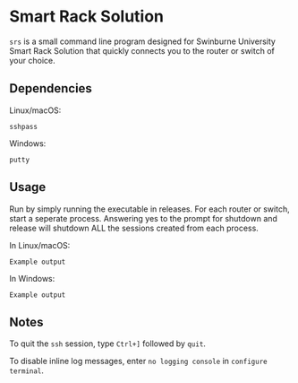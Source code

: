 # Smart Rack Solution

`srs` is a small command line program designed for Swinburne University Smart Rack Solution that quickly connects you to the router or switch of your choice.

## Dependencies

Linux/macOS:

```
sshpass
```

Windows:

```
putty
```

## Usage

Run by simply running the executable in releases. For each router or switch, start a seperate process. Answering yes to the prompt for shutdown and release will shutdown ALL the sessions created from each process.

In Linux/macOS:

```
Example output
```

In Windows:

```
Example output
```

## Notes

To quit the `ssh` session, type `Ctrl+]` followed by `quit`.

To disable inline log messages, enter `no logging console` in `configure terminal`.
